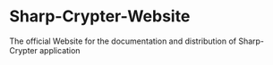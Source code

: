 # Sharp-Crypter-Website
The official Website for the documentation and distribution of Sharp-Crypter application
